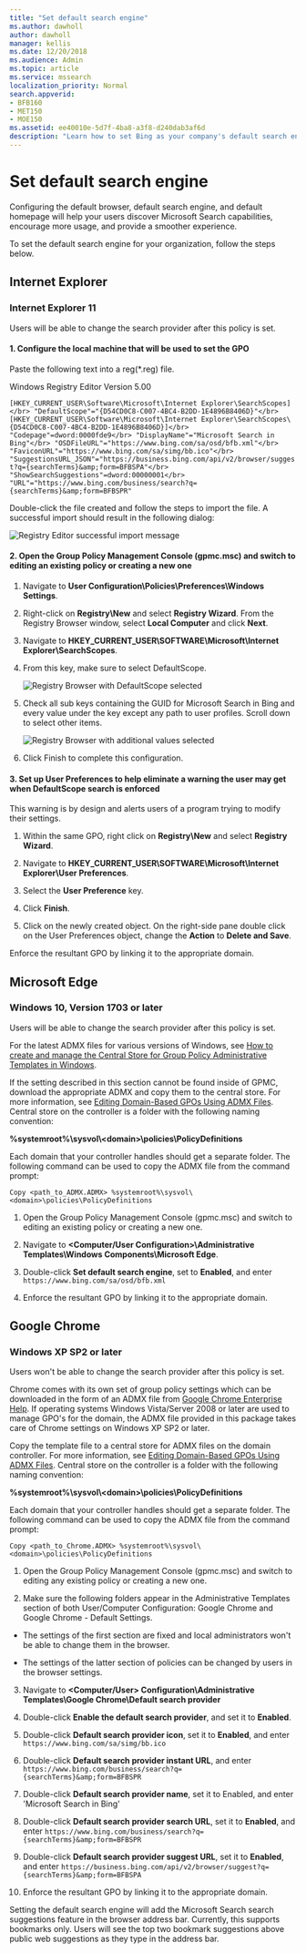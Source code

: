 ```yaml
---
title: "Set default search engine"
ms.author: dawholl
author: dawholl
manager: kellis
ms.date: 12/20/2018
ms.audience: Admin
ms.topic: article
ms.service: mssearch
localization_priority: Normal
search.appverid:
- BFB160
- MET150
- MOE150
ms.assetid: ee40010e-5d7f-4ba8-a3f8-d240dab3af6d
description: "Learn how to set Bing as your company's default search engine using Microsoft Search."
---
```


# Set default search engine

Configuring the default browser, default search engine, and default homepage will help your users discover Microsoft Search capabilities, encourage more usage, and provide a smoother experience.
  
To set the default search engine for your organization, follow the steps below.
  
## Internet Explorer

### Internet Explorer 11

Users will be able to change the search provider after this policy is set.
  
#### 1. Configure the local machine that will be used to set the GPO

Paste the following text into a reg(\*.reg) file.
  
Windows Registry Editor Version 5.00
  
 `[HKEY_CURRENT_USER\Software\Microsoft\Internet Explorer\SearchScopes]</br>
 "DefaultScope"="{D54CD0C8-C007-4BC4-B2DD-1E4896B8406D}"</br>
 [HKEY_CURRENT_USER\Software\Microsoft\Internet Explorer\SearchScopes\{D54CD0C8-C007-4BC4-B2DD-1E4896B8406D}]</br>
 "Codepage"=dword:0000fde9</br>
 "DisplayName"="Microsoft Search in Bing"</br>
 "OSDFileURL"="https://www.bing.com/sa/osd/bfb.xml"</br>
 "FaviconURL"="https://www.bing.com/sa/simg/bb.ico"</br>
 "SuggestionsURL_JSON"="https://business.bing.com/api/v2/browser/suggest?q={searchTerms}&amp;form=BFBSPA"</br>
 "ShowSearchSuggestions"=dword:00000001</br>
 "URL"="https://www.bing.com/business/search?q={searchTerms}&amp;form=BFBSPR"`
  
Double-click the file created and follow the steps to import the file. A successful import should result in the following dialog:
  
![Registry Editor successful import message](media/ea3686b9-f6d7-481e-9a0d-2c96891bc501.png)
  
#### 2. Open the Group Policy Management Console (gpmc.msc) and switch to editing an existing policy or creating a new one

1. Navigate to **User Configuration\Policies\Preferences\Windows Settings**.
    
2. Right-click on **Registry\New** and select **Registry Wizard**. From the Registry Browser window, select **Local Computer** and click **Next**.
    
3. Navigate to **HKEY_CURRENT_USER\SOFTWARE\Microsoft\Internet Explorer\SearchScopes**.
    
4. From this key, make sure to select DefaultScope.
    
    ![Registry Browser with DefaultScope selected](media/ec5a450d-0cba-4e9c-acba-1a09e8e90bad.png)
  
5. Check all sub keys containing the GUID for Microsoft Search in Bing and every value under the key except any path to user profiles. Scroll down to select other items.
    
    ![Registry Browser with additional values selected](media/7eef7690-8bc5-46cf-9cd8-bd134fc77a02.png)
  
6. Click Finish to complete this configuration.
    
#### 3. Set up User Preferences to help eliminate a warning the user may get when DefaultScope search is enforced

This warning is by design and alerts users of a program trying to modify their settings.
  
1. Within the same GPO, right click on **Registry\New** and select **Registry Wizard**.
    
2. Navigate to **HKEY_CURRENT_USER\SOFTWARE\Microsoft\Internet Explorer\User Preferences**.
    
3. Select the **User Preference** key.
    
4. Click **Finish**.
    
5. Click on the newly created object. On the right-side pane double click on the User Preferences object, change the **Action** to **Delete and Save**.
    
Enforce the resultant GPO by linking it to the appropriate domain.
  
## Microsoft Edge

### Windows 10, Version 1703 or later

Users will be able to change the search provider after this policy is set.
  
For the latest ADMX files for various versions of Windows, see [How to create and manage the Central Store for Group Policy Administrative Templates in Windows](https://support.microsoft.com/en-us/help/3087759/how-to-create-and-manage-the-central-store-for-group-policy-administra).
  
If the setting described in this section cannot be found inside of GPMC, download the appropriate ADMX and copy them to the central store. For more information, see [Editing Domain-Based GPOs Using ADMX Files](https://docs.microsoft.com/en-us/previous-versions/windows/it-pro/windows-vista/cc748955%28v%3dws.10%29). Central store on the controller is a folder with the following naming convention:
  
 **%systemroot%\sysvol\\<domain\>\policies\PolicyDefinitions**
  
Each domain that your controller handles should get a separate folder. The following command can be used to copy the ADMX file from the command prompt:
  
 `Copy <path_to_ADMX.ADMX> %systemroot%\sysvol\<domain>\policies\PolicyDefinitions`
  
1. Open the Group Policy Management Console (gpmc.msc) and switch to editing an existing policy or creating a new one.
    
2. Navigate to **&lt;Computer/User Configuration&gt;\Administrative Templates\Windows Components\Microsoft Edge**.
    
1. Double-click **Set default search engine**, set to **Enabled**, and enter `https://www.bing.com/sa/osd/bfb.xml`
    
3. Enforce the resultant GPO by linking it to the appropriate domain.
    
## Google Chrome

### Windows XP SP2 or later

Users won't be able to change the search provider after this policy is set.
  
Chrome comes with its own set of group policy settings which can be downloaded in the form of an ADMX file from [Google Chrome Enterprise Help](https://support.google.com/chrome/a/answer/187202). If operating systems Windows Vista/Server 2008 or later are used to manage GPO's for the domain, the ADMX file provided in this package takes care of Chrome settings on Windows XP SP2 or later.
  
Copy the template file to a central store for ADMX files on the domain controller. For more information, see [Editing Domain-Based GPOs Using ADMX Files](https://docs.microsoft.com/en-us/previous-versions/windows/it-pro/windows-vista/cc748955%28v%3dws.10%29). Central store on the controller is a folder with the following naming convention:
  
 **%systemroot%\sysvol\\<domain\>\policies\PolicyDefinitions**
  
Each domain that your controller handles should get a separate folder. The following command can be used to copy the ADMX file from the command prompt:
  
 `Copy <path_to_Chrome.ADMX> %systemroot%\sysvol\<domain>\policies\PolicyDefinitions`
  
1. Open the Group Policy Management Console (gpmc.msc) and switch to editing any existing policy or creating a new one.
    
2. Make sure the following folders appear in the Administrative Templates section of both User/Computer Configuration: Google Chrome and Google Chrome - Default Settings.
    
  - The settings of the first section are fixed and local administrators won't be able to change them in the browser.
    
  - The settings of the latter section of policies can be changed by users in the browser settings.
    
3. Navigate to **\<Computer/User\> Configuration\Administrative Templates\Google Chrome\Default search provider**
    
4. Double-click **Enable the default search provider**, and set it to **Enabled**.
    
5. Double-click **Default search provider icon**, set it to **Enabled**, and enter `https://www.bing.com/sa/simg/bb.ico`
    
6. Double-click **Default search provider instant URL**, and enter `https://www.bing.com/business/search?q={searchTerms}&amp;form=BFBSPR`
    
7. Double-click **Default search provider name**, set it to Enabled, and enter 'Microsoft Search in Bing'
    
8. Double-click **Default search provider search URL**, set it to **Enabled**, and enter `https://www.bing.com/business/search?q={searchTerms}&amp;form=BFBSPR`
    
9. Double-click **Default search provider suggest URL**, set it to **Enabled**, and enter `https://business.bing.com/api/v2/browser/suggest?q={searchTerms}&amp;form=BFBSPA`
    
10. Enforce the resultant GPO by linking it to the appropriate domain.
    
Setting the default search engine will add the Microsoft Search search suggestions feature in the browser address bar. Currently, this supports bookmarks only. Users will see the top two bookmark suggestions above public web suggestions as they type in the address bar.